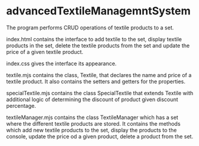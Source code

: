 # advancedTextileManagemntSystem
The program performs CRUD operations of textile products to a set.

index.html
contains the interface to add textile to the set, display textile products in the set, delete the textile products from the set and update the price of a given textile product.

index.css
gives the interface its appearance.

textile.mjs
contains the class, Textile, that declares the name and price of a textile product. It also contains the setters and getters for the properties.

specialTextile.mjs
contains the class SpecialTextile that extends Textile with additional logic of determining the discount of product given discount percentage.

textileManager.mjs
contains the class TextileManager which has a set where the different textile products are stored. It contains the methods which add new textile products to the set, display the products to the console, update the price od a given product, delete a product from the set.